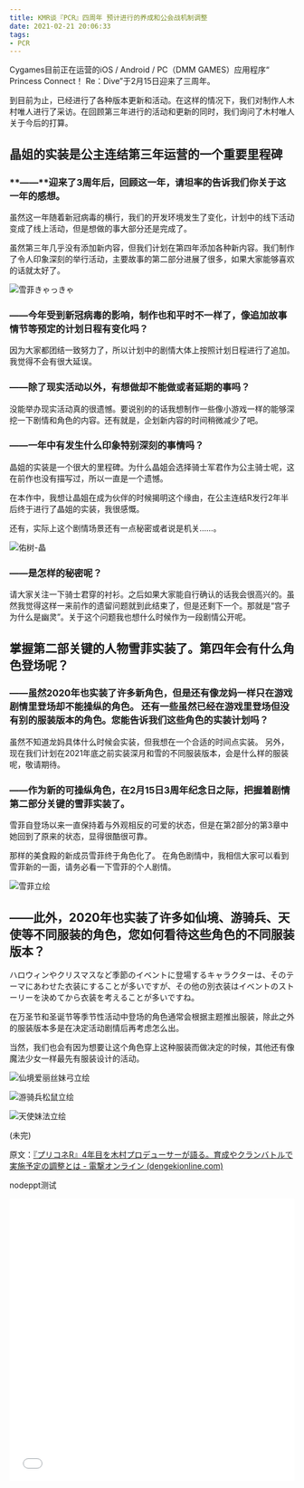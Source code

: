 ```yaml
---
title: KMR谈『PCR』四周年 预计进行的养成和公会战机制调整
date: 2021-02-21 20:06:33
tags:
- PCR
---
```




Cygames目前正在运营的iOS / Android / PC（DMM GAMES）应用程序“ Princess Connect！ Re：Dive”于2月15日迎来了三周年。



到目前为止，已经进行了各种版本更新和活动。在这样的情况下，我们对制作人木村唯人进行了采访。在回顾第三年进行的活动和更新的同时，我们询问了木村唯人关于今后的打算。



## 晶姐的实装是公主连结第三年运营的一个重要里程碑



### **――**迎来了3周年后，回顾这一年，请坦率的告诉我们你关于这一年的感想。



虽然这一年随着新冠病毒的横行，我们的开发环境发生了变化，计划中的线下活动变成了线上活动，但是想做的事大部分还是完成了。



虽然第三年几乎没有添加新内容，但我们计划在第四年添加各种新内容。我们制作了令人印象深刻的举行活动，主要故事的第二部分进展了很多，如果大家能够喜欢的话就太好了。



![雪菲きゃっきゃ](https://i.loli.net/2021/02/23/shw4DzckeBO8rEV.jpg)



### ――今年受到新冠病毒的影响，制作也和平时不一样了，像追加故事情节等预定的计划日程有变化吗？



因为大家都团结一致努力了，所以计划中的剧情大体上按照计划日程进行了追加。我觉得不会有很大延误。



### ——除了现实活动以外，有想做却不能做或者延期的事吗？



没能举办现实活动真的很遗憾。要说别的的话我想制作一些像小游戏一样的能够深挖一下剧情和角色的内容。还有就是，企划新内容的时间稍微减少了吧。



### ——一年中有发生什么印象特别深刻的事情吗？



晶姐的实装是一个很大的里程碑。为什么晶姐会选择骑士军君作为公主骑士呢，这在前作也没有描写过，所以一直是一个遗憾。



在本作中，我想让晶姐在成为伙伴的时候揭明这个缘由，在公主连结R发行2年半后终于进行了晶姐的实装，我很感慨。



还有，实际上这个剧情场景还有一点秘密或者说是机关……。



![佑树-晶](https://i.loli.net/2021/02/23/2Mlih7CJvPNkfjK.jpg)



### ——是怎样的秘密呢？



请大家关注一下骑士君穿的衬衫。之后如果大家能自行确认的话我会很高兴的。虽然我觉得这样一来前作的遗留问题就到此结束了，但是还剩下一个。那就是“宫子为什么是幽灵”。关于这个问题我也想什么时候作为一段剧情公开呢。



## 掌握第二部关键的人物雪菲实装了。第四年会有什么角色登场呢？



### ——虽然2020年也实装了许多新角色，但是还有像龙妈一样只在游戏剧情里登场却不能操纵的角色。 还有一些虽然已经在游戏里登场但没有别的服装版本的角色。您能告诉我们这些角色的实装计划吗？



虽然不知道龙妈具体什么时候会实装，但我想在一个合适的时间点实装。 另外，现在我们计划在2021年底之前实装深月和雪的不同服装版本，会是什么样的服装呢，敬请期待。



### ——作为新的可操纵角色，在2月15日3周年纪念日之际，把握着剧情第二部分关键的雪菲实装了。



雪菲自登场以来一直保持着与外观相反的可爱的状态，但是在第2部分的第3章中她回到了原来的状态，显得很酷很可靠。



那样的美食殿的新成员雪菲终于角色化了。 在角色剧情中，我相信大家可以看到雪菲新的一面，请务必看一下雪菲的个人剧情。

![雪菲立绘](https://i.loli.net/2021/02/23/pVPntJHFoTz7we4.jpg)



## ――此外，2020年也实装了许多如仙境、游骑兵、天使等不同服装的角色，您如何看待这些角色的不同服装版本？



ハロウィンやクリスマスなど季節のイベントに登場するキャラクターは、そのテーマにあわせた衣装にすることが多いですが、その他の別衣装はイベントのストーリーを決めてから衣装を考えることが多いですね。



在万圣节和圣诞节等季节性活动中登场的角色通常会根据主题推出服装，除此之外的服装版本多是在决定活动剧情后再考虑怎么出。



当然，我们也会有因为想要让这个角色穿上这种服装而做决定的时候，其他还有像魔法少女一样最先有服装设计的活动。



![仙境爱丽丝妹弓立绘](https://i.loli.net/2021/02/23/fciKB8MbqNz2XgC.jpg)



![游骑兵松鼠立绘](https://i.loli.net/2021/02/23/US5CDfuQvaX4nrV.jpg)



![天使妹法立绘](https://i.loli.net/2021/02/23/2FoB7PTrN53VuOS.jpg)



(未完)

原文：[『プリコネR』4年目を木村プロデューサーが語る。育成やクランバトルで実施予定の調整とは - 電撃オンライン (dengekionline.com)](https://dengekionline.com/articles/68070/)

nodeppt测试

<iframe src="../../nodeppt/demo/slide.html" width="100%" height="500" name="topFrame" scrolling="yes" noresize="noresize" frameborder="0" id="topFrame"></iframe>